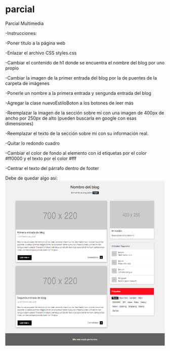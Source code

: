 # parcial
Parcial Multimedia

-Instrucciones:

  -Poner título a la página web

  -Enlazar el archivo CSS styles.css

  -Cambiar el contenido de h1 donde se encuentra el nombre del blog por uno propio

  -Cambiar la imagen de la primer entrada del blog por la de puentes de la carpeta de imágenes

  -Ponerle un nombre a la primera entrada y sengunda entrada del blog

  -Agregar la clase nuevoEstiloBoton a los botones de leer más

  -Reemplazar la imagen de la sección sobre mí con una imagen de 400px de ancho por 250px de alto (pueden buscarla en google con esas dimensiones)

  -Reemplazar el texto de la sección sobre mí con su información real.

  -Quitar lo redondo cuadro

  -Cambiar el color de fondo al elemento con id etiquetas por el color #ff0000 y el texto por el color #fff

  -Centrar el texto del párrafo dentro de footer

Debe de quedar algo así:
<img src="https://raw.githubusercontent.com/hectorob91/parcial/master/ejemplo.png">
